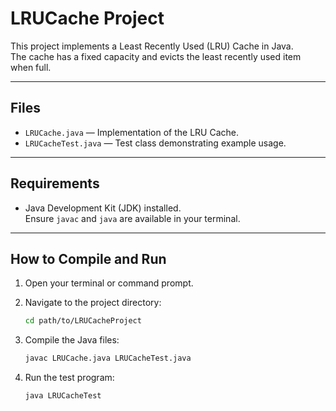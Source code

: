 # LRUCache Project

This project implements a Least Recently Used (LRU) Cache in Java.  
The cache has a fixed capacity and evicts the least recently used item when full.

---

## Files

- `LRUCache.java` — Implementation of the LRU Cache.
- `LRUCacheTest.java` — Test class demonstrating example usage.

---

## Requirements

- Java Development Kit (JDK) installed.  
  Ensure `javac` and `java` are available in your terminal.

---

## How to Compile and Run

1. Open your terminal or command prompt.

2. Navigate to the project directory:

   ```bash
   cd path/to/LRUCacheProject
   ```

3. Compile the Java files:

   ```bash
   javac LRUCache.java LRUCacheTest.java
   ```

4. Run the test program:
   ```bash
   java LRUCacheTest
   ```
